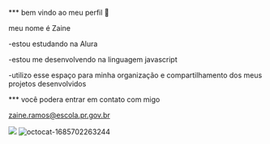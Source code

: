*** bem vindo ao meu perfil 💙

meu nome é Zaine

-estou estudando na Alura

-estou me desenvolvendo na linguagem javascript

-utilizo esse espaço para minha organização e compartilhamento dos meus projetos desenvolvidos

*** você podera entrar em contato com migo

zaine.ramos@escola.pr.gov.br

![](https://media.tenor.com/GeZQuGDMxZEAAAAC/macromatical-rhinoverse.gif)
![octocat-1685702263244](https://github.com/alunazaine/zaineprogramadora/assets/134058554/c9e27726-9a9a-4ef0-9549-45841120a577)

